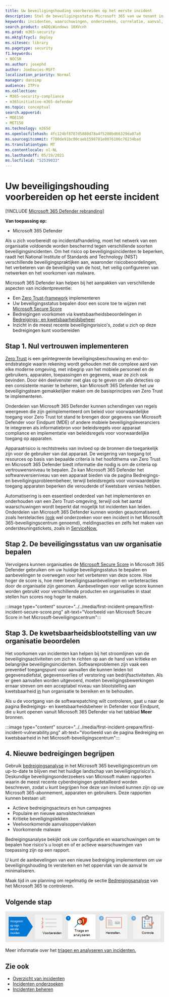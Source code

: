 ```yaml
---
title: Uw beveiligingshouding voorbereiden op het eerste incident
description: Stel de beveiligingsstatus Microsoft 365 van uw tenant in voor uw eerste incident in Microsoft 365 Defender.
keywords: incidenten, waarschuwingen, onderzoeken, correlatie, aanval, machines, apparaten, gebruikers, identiteiten, identiteit, postvak, e-mail, 365, microsoft, m365
search.product: eADQiWindows 10XVcnh
ms.prod: m365-security
ms.mktglfcycl: deploy
ms.sitesec: library
ms.pagetype: security
f1.keywords:
- NOCSH
ms.author: josephd
author: JoeDavies-MSFT
localization_priority: Normal
manager: dansimp
audience: ITPro
ms.collection:
- M365-security-compliance
- m365initiative-m365-defender
ms.topic: conceptual
search.appverid:
- MOE150
- MET150
ms.technology: m365d
ms.openlocfilehash: 4fc124bf8787d5880d78a4f5208bd66329da07a0
ms.sourcegitcommit: f780de91bc00caeb1598781e0076106c76234bad
ms.translationtype: MT
ms.contentlocale: nl-NL
ms.lasthandoff: 05/19/2021
ms.locfileid: "52539033"
---
```

# <a name="prepare-your-security-posture-for-your-first-incident"></a>Uw beveiligingshouding voorbereiden op het eerste incident

[!INCLUDE [Microsoft 365 Defender rebranding](../includes/microsoft-defender.md)]

**Van toepassing op:**
- Microsoft 365 Defender

Als u zich voorbereidt op incidentafhandeling, moet het netwerk van een organisatie voldoende worden beschermd tegen verschillende soorten beveiligingsincidenten. Om het risico op beveiligingsincidenten te beperken, raadt het National Institute of Standards and Technology (NIST) verschillende beveiligingspraktijken aan, waaronder risicobeoordelingen, het verbeteren van de beveiliging van de host, het veilig configureren van netwerken en het voorkomen van malware. 

Microsoft 365 Defender kan helpen bij het aanpakken van verschillende aspecten van incidentpreventie: 

- Een [Zero Trust-framework](https://docs.microsoft.com/security/zero-trust/) implementeren
- Uw beveiligingsstatus bepalen door een score toe te wijzen met [Microsoft Secure Score](microsoft-secure-score.md)
- Bedreigingen voorkomen via kwetsbaarheidsbeoordelingen in [Bedreigings- en kwetsbaarheidsbeheer](../defender-endpoint/next-gen-threat-and-vuln-mgt.md)
- Inzicht in de meest recente beveiligingsrisico's, zodat u zich op deze bedreigingen kunt voorbereiden

## <a name="step-1-implement-zero-trust"></a>Stap 1. Nul vertrouwen implementeren

[Zero Trust](https://docs.microsoft.com/security/zero-trust/) is een geïntegreerde beveiligingsbeschouwing en end-to-endstrategie waarin rekening wordt gehouden met de complexe aard van elke moderne omgeving, met inbegrip van het mobiele personeel en de gebruikers, apparaten, toepassingen en gegevens, waar ze zich ook bevinden. Door één deelvenster met glas op te geven om alle detecties op een consistente manier te beheren, kan Microsoft 365 Defender het uw beveiligingsteam gemakkelijker maken om de basisprincipes van Zero Trust te implementeren. [](https://docs.microsoft.com/security/zero-trust/#guiding-principles-of-zero-trust) 

Onderdelen van Microsoft 365 Defender kunnen schendingen van regels weergeven die zijn geïmplementeerd om beleid voor voorwaardelijke toegang voor Zero Trust tot stand te brengen door gegevens van Microsoft Defender voor Eindpunt (MDE) of andere mobiele beveiligingsleveranciers te integreren als informatiebron voor beleidsregels voor apparaat compliance en implementatie van beleidsregels voor voorwaardelijke toegang op apparaten. 

Apparaatrisico is rechtstreeks van invloed op de bronnen die toegankelijk zijn voor de gebruiker van dat apparaat. De weigering van toegang tot resources op basis van bepaalde criteria is het hoofdthema van Zero Trust en Microsoft 365 Defender biedt informatie die nodig is om de criteria op vertrouwensniveau te bepalen. Zo kan Microsoft 365 Defender het softwareversieniveau van een apparaat bieden via de pagina Bedreigings- en beveiligingsprobleembeheer, terwijl beleidsregels voor voorwaardelijke toegang apparaten beperken die verouderde of kwetsbare versies hebben.

Automatisering is een essentieel onderdeel van het implementeren en onderhouden van een Zero Trust-omgeving, terwijl ook het aantal waarschuwingen wordt beperkt dat mogelijk tot incidenten kan leiden. Onderdelen van Microsoft 365 Defender kunnen worden geautomatiseerd, zoals herstelacties [(ook](m365d-autoir.md) wel onderzoeken voor een incident in het Microsoft 365-beveiligingscentrum genoemd), meldingsacties en zelfs het maken van ondersteuningstickets, zoals in [ServiceNow.](https://microsoft.service-now.com/sp/)

## <a name="step-2-determine-your-organizations-security-posture"></a>Stap 2. De beveiligingsstatus van uw organisatie bepalen

Vervolgens kunnen organisaties de [Microsoft Secure Score](microsoft-secure-score.md) in Microsoft 365 Defender gebruiken om uw huidige beveiligingsstatus te bepalen en aanbevelingen te overwegen voor het verbeteren van deze score. Hoe hoger de score is, hoe meer beveiligingsaanbevelingen en verbeteracties door de organisatie zijn genomen. Aanbevelingen voor veilige score kunnen worden gebruikt voor verschillende producten en organisaties in staat stellen hun scores nog hoger te maken. 

:::image type="content" source="../../media/first-incident-prepare/first-incident-secure-score.png" alt-text="Voorbeeld van Microsoft Secure Score in het Microsoft-beveiligingscentrum":::
 
## <a name="step-3-assess-your-organizations-vulnerability-exposure"></a>Stap 3. De kwetsbaarheidsblootstelling van uw organisatie beoordelen

Het voorkomen van incidenten kan helpen bij het stroomlijnen van de beveiligingsactiviteiten om zich te richten op aan de hand van kritieke en belangrijke beveiligingsincidenten. Softwareproblemen zijn vaak een preventief toegangspunt voor aanvallen die kunnen leiden tot gegevensdiefstal, gegevensverlies of verstoring van bedrijfsactiviteiten. Als er geen aanvallen worden uitgevoerd, moeten beveiligingsbewerkingen ernaar streven om een acceptabel niveau van blootstelling aan kwetsbaarheid [in](../defender-endpoint/tvm-exposure-score.md) hun organisatie te bereiken en te behouden.

Als u de voortgang van [](../defender-endpoint/next-gen-threat-and-vuln-mgt.md) de softwarepatching wilt controleren, gaat u naar de pagina Bedreigings- en kwetsbaarheidsbeheer in Defender voor Eindpunt, die u kunt openen vanuit Microsoft 365 Defender via het tabblad **Meer** bronnen.

:::image type="content" source="../../media/first-incident-prepare/first-incident-vulnerability.png" alt-text="Voorbeeld van de pagina Bedreiging en kwetsbaarheid in het Microsoft-beveiligingscentrum"::: 
 
## <a name="4-understand-emerging-threats"></a>4. Nieuwe bedreigingen begrijpen

Gebruik [bedreigingsanalyse](threat-analytics.md) in het Microsoft 365 beveiligingscentrum om up-to-date te blijven met het huidige landschap van beveiligingsrisico's. Deskundige beveiligingsonderzoekers van Microsoft maken rapporten waarin de meest recente cyberdreigingen gedetailleerd worden beschreven, zodat u kunt begrijpen hoe deze van invloed kunnen zijn op uw Microsoft 365-abonnement, apparaten en gebruikers. Deze rapporten kunnen bestaan uit:

- Actieve bedreigingsacteurs en hun campagnes
- Populaire en nieuwe aanvalstechnieken
- Kritieke beveiligingslekken
- Veelvoorkomende aanvalsoppervlakken
- Voorkomende malware

Bedreigingsanalyse bekijkt ook uw configuratie en waarschuwingen om te bepalen hoe risico's u loopt en of er actieve waarschuwingen van toepassing zijn op een rapport.

U kunt de aanbevelingen van een nieuwe bedreiging implementeren om uw beveiligingshouding te versterken en het oppervlak van de aanval te minimaliseren.

Maak tijd in uw planning om regelmatig de sectie [Bedreigingsanalyse](threat-analytics.md) van het Microsoft 365 te controleren.

## <a name="next-step"></a>Volgende stap

[![Stap 1: Informatie over het triagen en analyseren van incidenten](../../media/first-incident-overview/first-incident-path-step1.png)](first-incident-analyze.md)

Meer informatie over het [triagen en analyseren van incidenten.](first-incident-analyze.md)

## <a name="see-also"></a>Zie ook

- [Overzicht van incidenten](incidents-overview.md)
- [Incidenten onderzoeken](investigate-incidents.md)
- [Incidenten beheren](manage-incidents.md)

